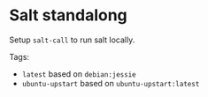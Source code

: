 # Salt standalong

Setup `salt-call` to run salt locally.

Tags:

- `latest` based on `debian:jessie`
- `ubuntu-upstart` based on `ubuntu-upstart:latest`
